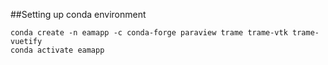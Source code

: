 ##Setting up conda environment

```
conda create -n eamapp -c conda-forge paraview trame trame-vtk trame-vuetify
conda activate eamapp
```
